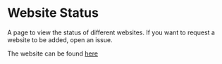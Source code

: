 # Website Status

A page to view the status of different websites. If you want to request a website to be added, open an issue.

The website can be found [here](https://abaddlesmere.github.io/website-status/)